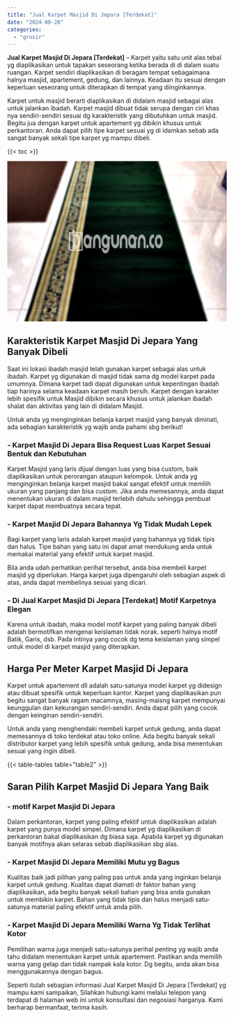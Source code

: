 ```yaml
---
title: "Jual Karpet Masjid Di Jepara [Terdekat]"
date: "2024-08-28"
categories: 
  - "grosir"
---
```


**Jual Karpet Masjid Di Jepara \[Terdekat\]** – Karpet yaitu satu unit alas tebal yg diaplikasikan untuk tapakan seseorang ketika berada di di dalam suatu ruangan. Karpet sendiri diaplikasikan di beragam tempat sebagaimana halnya masjid, apartement, gedung, dan lainnya. Keadaan itu sesuai dengan keperluan seseorang untuk diterapkan di tempat yang diinginkannya.

Karpet untuk masjid berarti diaplikasikan di didalam masjid sebagai alas untuk jalankan ibadah. Karpet masjid dibuat tidak serupa dengan ciri khas nya sendiri-sendiri sesuai dg karakteristik yang dibutuhkan untuk masjid. Begitu jua dengan karpet untuk apartement yg dibikin khusus untuk perkantoran. Anda dapat pilih tipe karpet sesuai yg di idamkan sebab ada sangat banyak sekali tipe karpet yg mampu dibeli.

{{< toc >}}

![Jual Karpet Masjid Di Jepara [Terdekat]](/images/grosir-karpet-murah-51.png)

## Karakteristik Karpet Masjid Di Jepara Yang Banyak Dibeli

Saat ini lokasi ibadah masjid telah gunakan karpet sebagai alas untuk ibadah. Karpet yg digunakan di masjid tidak sama dg model karpet pada umumnya. Dimana karpet tadi dapat digunakan untuk kepentingan ibadah tiap harinya selama keadaan karpet masih bersih. Karpet dengan karakter lebih spesifik untuk Masjid dibikin secara khusus untuk jalankan ibadah shalat dan aktivitas yang lain di didalam Masjid.

Untuk anda yg menginginkan belanja karpet masjid yang banyak diminati, ada sebagian karakteristik yg wajib anda pahami sbg berikut!

### \- Karpet Masjid Di Jepara Bisa Request Luas Karpet Sesuai Bentuk dan Kebutuhan

Karpet Masjid yang laris dijual dengan luas yang bisa custom, baik diaplikasikan untuk perorangan ataupun kelompok. Untuk anda yg menginginkan belanja karpet masjid bakal sangat efektif untuk memliih ukuran yang panjang dan bisa custom. Jika anda memesannya, anda dapat menentukan ukuran di dalam masjid terlebih dahulu sehingga pembuat karpet dapat membuatnya secara tepat.

### \- Karpet Masjid Di Jepara Bahannya Yg Tidak Mudah Lepek

Bagi karpet yang laris adalah karpet masjid yang bahannya yg tidak tipis dan halus. Tipe bahan yang satu ini dapat amat mendukung anda untuk memakai material yang efektif untuk karpet masjid.

Bila anda udah perhatikan perihal tersebut, anda bisa membeli karpet masjid yg diperlukan. Harga karpet juga dipengaruhi oleh sebagian aspek di atas, anda dapat membelinya sesuai yang dicari.

### \- Di Jual Karpet Masjid Di Jepara \[Terdekat\] Motif Karpetnya Elegan

Karena untuk ibadah, maka model motif karpet yang paling banyak dibeli adalah bermotifkan mengenai keislaman tidak norak. seperti halnya motif Batik, Garis, dsb. Pada intinya yang cocok dg tema keislaman yang simpel untuk model di karpet masjid yang diterapkan.

## Harga Per Meter Karpet Masjid Di Jepara

Karpet untuk apartement dll adalah satu-satunya model karpet yg didesign atau dibuat spesifik untuk keperluan kantor. Karpet yang diaplikasikan pun begitu sangat banyak ragam macamnya, masing-maisng karpet mempunyai keunggulan dan kekurangan sendiri-sendiri. Anda dapat pilih yang cocok dengan keinginan sendiri-sendiri.

Untuk anda yang menghendaki membeli karpet untuk gedung, anda dapat memesannya di toko terdekat atau toko online. Ada begitu banyak sekali distributor karpet yang lebih spesifik untuk gedung, anda bisa menentukan sesuai yang ingin dibeli.

{{< table-tables table="table2" >}}

## Saran Pilih Karpet Masjid Di Jepara Yang Baik

### \- motif Karpet Masjid Di Jepara

Dalam perkantoran, karpet yang paling efektif untuk diaplikasikan adalah karpet yang punya model simpel. Dimana karpet yg diaplikasikan di perkantoran bakal diaplikasikan dg biasa saja. Apabila karpet yg digunakan banyak motifnya akan selaras sebab diaplikasikan sbg alas.

### \- Karpet Masjid Di Jepara Memiliki Mutu yg Bagus

Kualitas baik jadi pilihan yang paling pas untuk anda yang inginkan belanja karpet untuk gedung. Kualitas dapat diamati dr faktor bahan yang diaplikasikan, ada begitu banyak sekali bahan yang bisa anda gunakan untuk membikin karpet. Bahan yang tidak tipis dan halus menjadi satu-satunya material paling efektif untuk anda pilih.

### \- Karpet Masjid Di Jepara Memiliki Warna Yg Tidak Terlihat Kotor

Pemilihan warna juga menjadi satu-satunya perihal penting yg wajib anda tahu didalam menentukan karpet untuk apartement. Pastikan anda memilih warna yang gelap dan tidak nampak kala kotor. Dg begitu, anda akan bisa menggunakannya dengan bagus.

Seperti itulah sebagian informasi Jual Karpet Masjid Di Jepara \[Terdekat\] yg mampu kami sampaikan, Silahkan hubungi kami melalui telepon yang terdapat di halaman web ini untuk konsultasi dan negosiasi harganya. Kami berharap bermanfaat, terima kasih.
